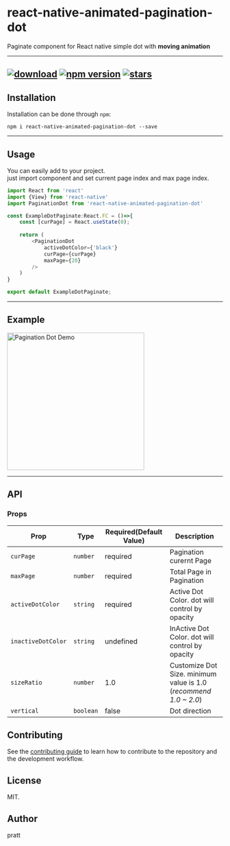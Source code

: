 react-native-animated-pagination-dot
=============

Paginate component for React native simple dot with **moving animation** 

-----
[![download](https://img.shields.io/npm/dm/react-native-animated-pagination-dot?logo=npm&style=flat-square)](https://www.npmjs.com/package/react-native-animated-pagination-dot)
[![npm version](https://img.shields.io/npm/v/react-native-animated-pagination-dot?style=flat-square)](https://www.npmjs.com/package/react-native-animated-pagination-dot)
[![stars](https://img.shields.io/github/stars/rouge3351/react-native-animated-pagination-dot?logo=github&style=flat-square)](https://github.com/rouge3351/react-native-animated-pagination-dot)
-----

## Installation

Installation can be done through `npm`:

```shell
npm i react-native-animated-pagination-dot --save
```

-----
## Usage
You can easily add to your project.<br/>
just import component and set current page index and max page index.
```js
import React from 'react'
import {View} from 'react-native'
import PaginationDot from 'react-native-animated-pagination-dot'

const ExampleDotPaginate:React.FC = ()=>{
    const [curPage] = React.useState(0);
    
    return (
        <PaginationDot
            activeDotColor={'black'}
            curPage={curPage}
            maxPage={20}
        />
    )
}

export default ExampleDotPaginate;
```

-----
## Example

<img src="https://user-images.githubusercontent.com/4319422/92298858-39a61d80-ef88-11ea-85dd-e7a4a5c115dc.gif" alt="Pagination Dot Demo" width="320"/>

-----
## API

### Props

| **Prop**           | **Type**                    | **Required(Default Value)** | **Description**                                                |
|--------------------| ----------------------------|----------------------------|----------------------------------------------------------------|
| `curPage`          | `number`                    | required                   | Pagination curernt Page                                        |
| `maxPage`          | `number`                    | required                   | Total Page in Pagination                                       |
| `activeDotColor`   | `string`                    | required                   | Active Dot Color. dot will control by opacity                  |
| `inactiveDotColor` | `string`                    | undefined                  | InActive Dot Color. dot will control by opacity                |
| `sizeRatio`        | `number`                    | 1.0                        | Customize Dot Size. minimum value is 1.0 (*recommend 1.0 ~ 2.0*) |
| `vertical`         | `boolean`                   | false                      | Dot direction                                                  |

## Contributing

See the [contributing guide](CONTRIBUTING.md) to learn how to contribute to the repository and the development workflow.


## License

MIT.

## Author

pratt
